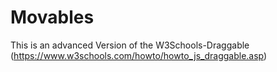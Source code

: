 # Movables
This is an advanced Version of the W3Schools-Draggable (https://www.w3schools.com/howto/howto_js_draggable.asp)
